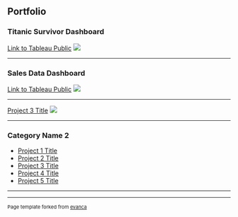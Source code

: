 ## Portfolio


### Titanic Survivor Dashboard 

[Link to Tableau Public](https://public.tableau.com/profile/leetevan72#!/vizhome/titanicsurvival_15739544718620/Dashboard1)
<img src="https://github.com/leetevan72/leetevan72.github.io/blob/master/images/screengrabimg.PNG?raw=true"/>

---

### Sales Data Dashboard

[Link to Tableau Public](https://public.tableau.com/profile/leetevan72#!/vizhome/SalesDashboard_15740082320880/Dashboard1)
<img src="images/dummy_thumbnail.jpg?raw=true"/>

---
[Project 3 Title](http://example.com/)
<img src="images/dummy_thumbnail.jpg?raw=true"/>

---

### Category Name 2

- [Project 1 Title](http://example.com/)
- [Project 2 Title](http://example.com/)
- [Project 3 Title](http://example.com/)
- [Project 4 Title](http://example.com/)
- [Project 5 Title](http://example.com/)

---




---
<p style="font-size:11px">Page template forked from <a href="https://github.com/evanca/quick-portfolio">evanca</a></p>
<!-- Remove above link if you don't want to attibute -->
